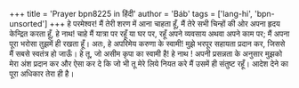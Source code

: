 +++
title = 'Prayer bpn8225 in हिंदी'
author = 'Báb'
tags = ['lang-hi', 'bpn-unsorted']
+++
हे परमेश्वर! मैं तेरी शरण में आना चाहता हूँ, मैं तेरे सभी चिन्हों की ओर अपना हृदय केन्द्रित करता हूँ, हे नाथ! चाहे मैं यात्रा पर रहूँ या घर पर, रहूँ अपने व्यवसाय अथवा अपने काम पर; मैं अपना पूरा भरोसा तुझमें ही रखता हूँ। अतः, हे अपरिमेय करुणा के स्वामी! मुझे भरपूर सहायता प्रदान कर, जिससे मैं सबसे स्वतंत्र हो जाऊँ। हे तू, जो असीम कृपा का स्वामी है!
हे नाथ ! अपनी प्रसन्नता के अनुसार मुझको मेरा अंश प्रदान कर और ऐसा कर दे कि जो भी तू मेरे लिये नियत करे मैं उसमें ही संतुष्ट रहूँ।
आदेश देने का पूरा अधिकार तेरा ही है।
